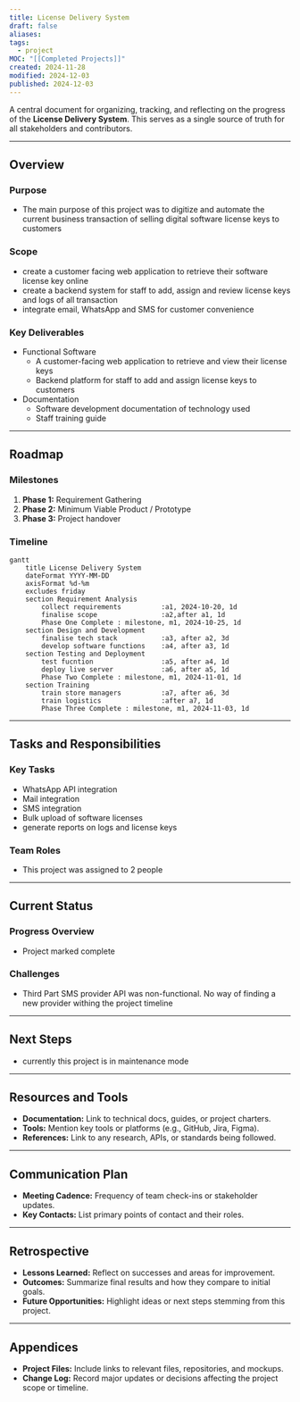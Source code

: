 ```yaml
---
title: License Delivery System
draft: false
aliases: 
tags:
  - project
MOC: "[[Completed Projects]]"
created: 2024-11-28
modified: 2024-12-03
published: 2024-12-03
---
```

A central document for organizing, tracking, and reflecting on the progress of the **License Delivery System**. This serves as a single source of truth for all stakeholders and contributors.

---
## Overview

### **Purpose**
- The main purpose of this project was to digitize and automate the current business transaction of selling digital software license keys to customers

### **Scope**
- create a customer facing web application to retrieve their software license key online
- create a backend system for staff to add, assign and review license keys and logs of all transaction
- integrate email, WhatsApp and SMS for customer convenience

### **Key Deliverables**
- Functional Software
	- A customer-facing web application to retrieve and view their license keys
	- Backend platform for staff to add and assign license keys to customers
- Documentation
	- Software development documentation of technology used
	- Staff training guide

---
## Roadmap

### **Milestones**
1. **Phase 1:** Requirement Gathering
2. **Phase 2:** Minimum Viable Product / Prototype
3. **Phase 3:**  Project handover

### **Timeline**

```mermaid 
gantt
    title License Delivery System
    dateFormat YYYY-MM-DD
    axisFormat %d-%m
    excludes friday
    section Requirement Analysis
        collect requirements          :a1, 2024-10-20, 1d
        finalise scope                :a2,after a1, 1d
	    Phase One Complete : milestone, m1, 2024-10-25, 1d
    section Design and Development
        finalise tech stack           :a3, after a2, 3d
		develop software functions    :a4, after a3, 1d
    section Testing and Deployment
        test fucntion                 :a5, after a4, 1d
        deploy live server            :a6, after a5, 1d
        Phase Two Complete : milestone, m1, 2024-11-01, 1d
    section Training
        train store managers          :a7, after a6, 3d
		train logistics               :after a7, 1d
		Phase Three Complete : milestone, m1, 2024-11-03, 1d
```

---
## Tasks and Responsibilities

### **Key Tasks**
- WhatsApp API integration
- Mail integration
- SMS integration
- Bulk upload of software licenses
- generate reports on logs and license keys

### **Team Roles**
- This project was assigned to 2 people

---
## Current Status

### **Progress Overview**
- Project marked complete

### **Challenges**
- Third Part SMS provider API was non-functional. No way of finding a new provider withing the project timeline

---
## Next Steps

- currently this project is in maintenance mode

---
## Resources and Tools

- **Documentation:** Link to technical docs, guides, or project charters.
- **Tools:** Mention key tools or platforms (e.g., GitHub, Jira, Figma).
- **References:** Link to any research, APIs, or standards being followed.

---
## Communication Plan

- **Meeting Cadence:** Frequency of team check-ins or stakeholder updates.
- **Key Contacts:** List primary points of contact and their roles.

---
## Retrospective

- **Lessons Learned:** Reflect on successes and areas for improvement.
- **Outcomes:** Summarize final results and how they compare to initial goals.
- **Future Opportunities:** Highlight ideas or next steps stemming from this project.

---
## Appendices

- **Project Files:** Include links to relevant files, repositories, and mockups.
- **Change Log:** Record major updates or decisions affecting the project scope or timeline.
